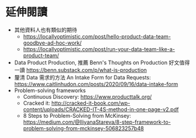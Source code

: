 # 延伸閱讀

- 其他資料人也有類似的期待
  - https://locallyoptimistic.com/post/hello-product-data-team-goodbye-ad-hoc-work/
  - https://locallyoptimistic.com/post/run-your-data-team-like-a-product-team/
- Data Product Production, 推薦 Benn's Thoughts on Production 好文值得一讀 https://benn.substack.com/p/what-is-production 
- 釐清 Data 需求的方法 An Intake Form for Data Requests: https://www.caitlinhudon.com/posts/2020/09/16/data-intake-form 
- Problem-solving frameworks
  - Continuous Discovery: https://www.producttalk.org/ 
  - Cracked it: http://cracked-it-book.com/wp-content/uploads/CRACKED-IT-4S-method-in-one-page-v2.pdf 
  - 8 Steps to Problem-Solving from McKinsey: https://medium.com/@IliyanaStareva/8-step-framework-to-problem-solving-from-mckinsey-506823257b48 
